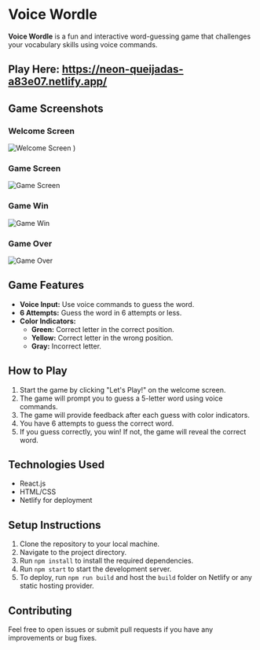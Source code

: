 # Voice Wordle

**Voice Wordle** is a fun and interactive word-guessing game that challenges your vocabulary skills using voice commands.

## Play Here: https://neon-queijadas-a83e07.netlify.app/

## Game Screenshots

### Welcome Screen
![Welcome Screen](![![image](https://github.com/user-attachments/assets/48757365-c29d-4f0c-94e6-0203fb540f79)
)
)

### Game Screen
![Game Screen](![Screenshot_20240831_014048](https://github.com/user-attachments/assets/6a8c0e1c-ec29-4a31-8ccf-efb962046f95)
)

### Game Win
![Game Win](![Screenshot_20240831_014650](https://github.com/user-attachments/assets/acdba6f3-97f3-4821-aebf-c16e394d3229)
)

### Game Over
![Game Over](![Screenshot_20240831_014029](https://github.com/user-attachments/assets/e322eb84-a949-4c84-b400-fe3f49b8d740)
)

## Game Features

- **Voice Input:** Use voice commands to guess the word.
- **6 Attempts:** Guess the word in 6 attempts or less.
- **Color Indicators:** 
  - **Green:** Correct letter in the correct position.
  - **Yellow:** Correct letter in the wrong position.
  - **Gray:** Incorrect letter.

## How to Play

1. Start the game by clicking "Let's Play!" on the welcome screen.
2. The game will prompt you to guess a 5-letter word using voice commands.
3. The game will provide feedback after each guess with color indicators.
4. You have 6 attempts to guess the correct word.
5. If you guess correctly, you win! If not, the game will reveal the correct word.

## Technologies Used

- React.js
- HTML/CSS
- Netlify for deployment

## Setup Instructions

1. Clone the repository to your local machine.
2. Navigate to the project directory.
3. Run `npm install` to install the required dependencies.
4. Run `npm start` to start the development server.
5. To deploy, run `npm run build` and host the `build` folder on Netlify or any static hosting provider.

## Contributing

Feel free to open issues or submit pull requests if you have any improvements or bug fixes.
